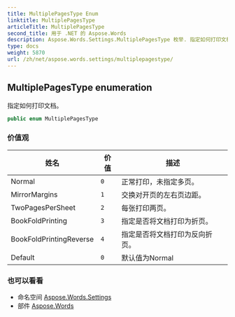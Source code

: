 ```yaml
---
title: MultiplePagesType Enum
linktitle: MultiplePagesType
articleTitle: MultiplePagesType
second_title: 用于 .NET 的 Aspose.Words
description: Aspose.Words.Settings.MultiplePagesType 枚举. 指定如何打印文档 在 C#.
type: docs
weight: 5870
url: /zh/net/aspose.words.settings/multiplepagestype/
---
```

## MultiplePagesType enumeration

指定如何打印文档。

```csharp
public enum MultiplePagesType
```

### 价值观

| 姓名 | 价值 | 描述 |
| --- | --- | --- |
| Normal | `0` | 正常打印，未指定多页。 |
| MirrorMargins | `1` | 交换对开页的左右页边距。 |
| TwoPagesPerSheet | `2` | 每张打印两页。 |
| BookFoldPrinting | `3` | 指定是否将文档打印为折页。 |
| BookFoldPrintingReverse | `4` | 指定是否将文档打印为反向折页。 |
| Default | `0` | 默认值为Normal |

### 也可以看看

* 命名空间 [Aspose.Words.Settings](../../aspose.words.settings/)
* 部件 [Aspose.Words](../../)
